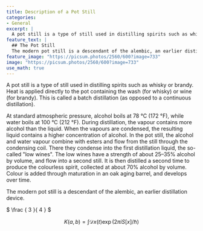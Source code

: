 ```yaml
---
title: Description of a Pot Still
categories:
- General
excerpt: |
  A pot still is a type of still used in distilling spirits such as whisky or brandy. Heat is applied directly to the pot containing the wash (for whisky) or wine (for brandy).
feature_text: |
  ## The Pot Still
  The modern pot still is a descendant of the alembic, an earlier distillation device
feature_image: "https://picsum.photos/2560/600?image=733"
image: "https://picsum.photos/2560/600?image=733"
use_math: true
---
```


A pot still is a type of still used in distilling spirits such as whisky or brandy. Heat is applied directly to the pot containing the wash (for whisky) or wine (for brandy). This is called a batch distillation (as opposed to a continuous distillation).

At standard atmospheric pressure, alcohol boils at 78 °C (172 °F), while water boils at 100 °C (212 °F). During distillation, the vapour contains more alcohol than the liquid. When the vapours are condensed, the resulting liquid contains a higher concentration of alcohol. In the pot still, the alcohol and water vapour combine with esters and flow from the still through the condensing coil. There they condense into the first distillation liquid, the so-called "low wines". The low wines have a strength of about 25–35% alcohol by volume, and flow into a second still. It is then distilled a second time to produce the colourless spirit, collected at about 70% alcohol by volume. Colour is added through maturation in an oak aging barrel, and develops over time.

The modern pot still is a descendant of the alembic, an earlier distillation device.

$ \frac { 3 }{ 4 } $

$$
K(a,b) = \int \mathcal{D}x(t) \exp(2\pi i S[x]/\hbar)
$$
